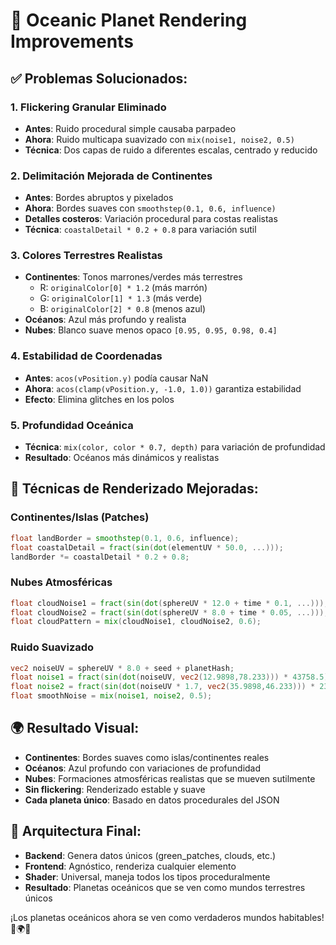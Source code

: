 # 🌊 Oceanic Planet Rendering Improvements

## ✅ **Problemas Solucionados:**

### 1. **Flickering Granular Eliminado**
- **Antes**: Ruido procedural simple causaba parpadeo
- **Ahora**: Ruido multicapa suavizado con `mix(noise1, noise2, 0.5)`
- **Técnica**: Dos capas de ruido a diferentes escalas, centrado y reducido

### 2. **Delimitación Mejorada de Continentes**
- **Antes**: Bordes abruptos y pixelados 
- **Ahora**: Bordes suaves con `smoothstep(0.1, 0.6, influence)`
- **Detalles costeros**: Variación procedural para costas realistas
- **Técnica**: `coastalDetail * 0.2 + 0.8` para variación sutil

### 3. **Colores Terrestres Realistas**
- **Continentes**: Tonos marrones/verdes más terrestres
  - R: `originalColor[0] * 1.2` (más marrón)
  - G: `originalColor[1] * 1.3` (más verde)  
  - B: `originalColor[2] * 0.8` (menos azul)
- **Océanos**: Azul más profundo y realista
- **Nubes**: Blanco suave menos opaco `[0.95, 0.95, 0.98, 0.4]`

### 4. **Estabilidad de Coordenadas**
- **Antes**: `acos(vPosition.y)` podía causar NaN
- **Ahora**: `acos(clamp(vPosition.y, -1.0, 1.0))` garantiza estabilidad
- **Efecto**: Elimina glitches en los polos

### 5. **Profundidad Oceánica**
- **Técnica**: `mix(color, color * 0.7, depth)` para variación de profundidad
- **Resultado**: Océanos más dinámicos y realistas

## 🎨 **Técnicas de Renderizado Mejoradas:**

### **Continentes/Islas (Patches)**
```glsl
float landBorder = smoothstep(0.1, 0.6, influence);
float coastalDetail = fract(sin(dot(elementUV * 50.0, ...)));
landBorder *= coastalDetail * 0.2 + 0.8;
```

### **Nubes Atmosféricas**  
```glsl
float cloudNoise1 = fract(sin(dot(sphereUV * 12.0 + time * 0.1, ...)));
float cloudNoise2 = fract(sin(dot(sphereUV * 8.0 + time * 0.05, ...)));
float cloudPattern = mix(cloudNoise1, cloudNoise2, 0.6);
```

### **Ruido Suavizado**
```glsl
vec2 noiseUV = sphereUV * 8.0 + seed + planetHash;
float noise1 = fract(sin(dot(noiseUV, vec2(12.9898,78.233))) * 43758.5);
float noise2 = fract(sin(dot(noiseUV * 1.7, vec2(35.9898,46.233))) * 23758.5);
float smoothNoise = mix(noise1, noise2, 0.5);
```

## 🌍 **Resultado Visual:**
- **Continentes**: Bordes suaves como islas/continentes reales
- **Océanos**: Azul profundo con variaciones de profundidad
- **Nubes**: Formaciones atmosféricas realistas que se mueven sutilmente
- **Sin flickering**: Renderizado estable y suave
- **Cada planeta único**: Basado en datos procedurales del JSON

## 🚀 **Arquitectura Final:**
- **Backend**: Genera datos únicos (green_patches, clouds, etc.)
- **Frontend**: Agnóstico, renderiza cualquier elemento
- **Shader**: Universal, maneja todos los tipos proceduralmente
- **Resultado**: Planetas oceánicos que se ven como mundos terrestres únicos

¡Los planetas oceánicos ahora se ven como verdaderos mundos habitables! 🌊🌍✨